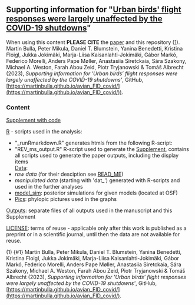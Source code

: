 ## Supporting information for "[Urban birds' flight responses were largely unaffected by the COVID-19 shutdowns](https://doi.org/10.1101/2022.07.15.500232)"  

When using this content **PLEASE CITE** the [paper](https://doi.org/10.1101/2022.07.15.500232) and this repository ([1](#1)). Martin Bulla, Peter Mikula, Daniel T. Blumstein, Yanina Benedetti, Kristina Floigl, Jukka Jokimäki, Marja-Liisa Kaisanlahti-Jokimäki, Gábor Markó, Federico Morelli, Anders Pape Møller, Anastasiia Siretckaia, Sára Szakony, Michael A. Weston, Farah Abou Zeid, Piotr Tryjanowski & Tomáš Albrecht (2023), *Supporting information for 'Urban birds’ flight responses were largely unaffected by the COVID-19 shutdowns'*, GitHub, [https://martinbulla.github.io/avian_FID_covid/](https://martinbulla.github.io/avian_FID_covid/)).  

### **Content**
[Supplement with code](https://martinbulla.github.io/avian_FID_covid/)  

[R](https://github.com/MartinBulla/avian_FID_covid/tree/main/R/) - scripts used in the analysis:
- "_runRmarkdown.R" generates htmls from the following R-script:  
- "REV_ms_output.R" R-script used to generate the [Supplement](https://martinbulla.github.io/avian_FID_covid/), contains all scripts used to generate the paper outputs, including the display items  
[Data](https://github.com/MartinBulla/avian_FID_covid/tree/main/Data):  
- *raw data* (for their desciption see [READ_ME](https://github.com/MartinBulla/avian_FID_covid/tree/main/Data/READ_ME.md))  
- *manipulated data* (starting with 'dat_') generated with R-scripts and used in the further analyses  
- [model_sim](https://osf.io/at85z/): posterior simulations for given models (located at OSF)
- [Pics](https://github.com/MartinBulla/avian_FID_covid/tree/main/Data/Pics): phylopic pictures used in the graphs

[Outputs](https://github.com/MartinBulla/avian_FID_covid/tree/main/Outputs/): separate files of all outputs used in the manuscript and this Supplement  
 
[LICENSE](https://github.com/MartinBulla/avian_FID_covid/tree/main/LICENSE): terms of reuse - applicable only after this work is published as a preprint or in a scientific journal, until then the data are not available for reuse.

(1) {#1} Martin Bulla, Peter Mikula, Daniel T. Blumstein, Yanina Benedetti, Kristina Floigl, Jukka Jokimäki, Marja-Liisa Kaisanlahti-Jokimäki, Gábor Markó, Federico Morelli, Anders Pape Møller, Anastasiia Siretckaia, Sára Szakony, Michael A. Weston, Farah Abou Zeid, Piotr Tryjanowski & Tomáš Albrecht (2023), *Supporting information for 'Urban birds’ flight responses were largely unaffected by the COVID-19 shutdowns'*, GitHub, [https://martinbulla.github.io/avian_FID_covid/](https://martinbulla.github.io/avian_FID_covid/).